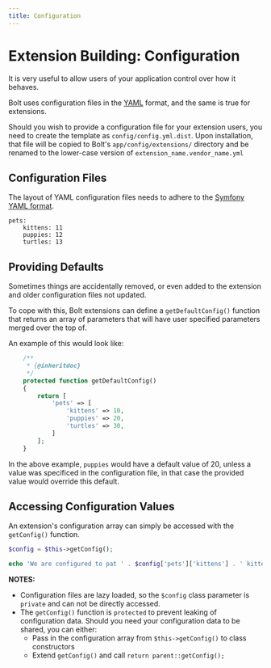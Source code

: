 ```yaml
---
title: Configuration
---
```

Extension Building: Configuration
=================================

It is very useful to allow users of your application control over how it behaves.

Bolt uses configuration files in the [YAML](http://www.yaml.org/) format, and the
same is true for extensions.

Should you wish to provide a configuration file for your extension users, you
need to create the template as `config/config.yml.dist`. Upon installation,
that file will be copied to Bolt's `app/config/extensions/` directory and be
renamed to the lower-case version of `extension_name.vendor_name.yml`

Configuration Files
-------------------

The layout of YAML configuration files needs to adhere to the
[Symfony YAML format](http://symfony.com/doc/current/components/yaml/yaml_format.html).

```
pets:
    kittens: 11
    puppies: 12
    turtles: 13

```

Providing Defaults
------------------

Sometimes things are accidentally removed, or even added to the extension and
older configuration files not updated.

To cope with this, Bolt extensions can define a `getDefaultConfig()` function
that returns an array of parameters that will have user specified parameters
merged over the top of.

An example of this would look like:
```php
    /**
     * {@inheritdoc}
     */
    protected function getDefaultConfig()
    {
        return [
            'pets' => [
                'kittens' => 10,
                'puppies' => 20,
                'turtles' => 30,
            ]
        ];
    }
```

In the above example, `puppies` would have a default value of 20, unless a
value was specificed in the configuration file, in that case the provided value
would override this default.

Accessing Configuration Values
------------------------------

An extension's configuration array can simply be accessed with the `getConfig()`
function.

```php
$config = $this->getConfig();

echo 'We are configured to pat ' . $config['pets']['kittens'] . ' kittens.';
```

**NOTES:**

 * Configuration files are lazy loaded, so the `$config` class parameter is
   `private` and can not be directly accessed.
 * The `getConfig()` function is `protected` to prevent leaking of configuration
   data. Should you need your configuration data to be shared, you can either:
   * Pass in the configuration array from `$this->getConfig()` to class
     constructors
   * Extend `getConfig()` and call `return parent::getConfig();`
